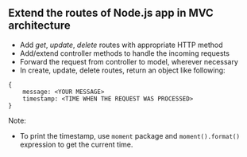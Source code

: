 ## Extend the routes of Node.js app in MVC architecture

 - Add *get*, *update*, *delete* routes with appropriate HTTP method
 - Add/extend controller methods to handle the incoming requests
 - Forward the request from controller to model, wherever necessary
 - In create, update, delete routes, return an object like following:

```
{
	message: <YOUR MESSAGE>
	timestamp: <TIME WHEN THE REQUEST WAS PROCESSED>
}
```

Note: 

 - To print the timestamp, use `moment` package and `moment().format()` expression to get the current time.

	 
